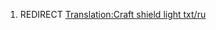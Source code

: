 1.  REDIRECT [Translation:Craft shield light
    txt/ru](Translation:Craft_shield_light_txt/ru "wikilink")